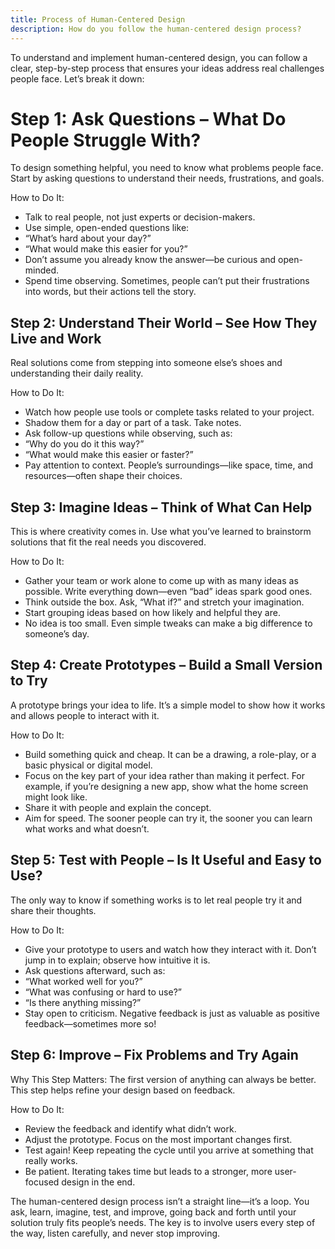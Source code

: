 ```yaml
---
title: Process of Human-Centered Design
description: How do you follow the human-centered design process?
---
```

To understand and implement human-centered design, you can follow a clear, step-by-step process that ensures your ideas address real challenges people face. Let’s break it down:

# Step 1: Ask Questions – What Do People Struggle With?
To design something helpful, you need to know what problems people face. Start by asking questions to understand their needs, frustrations, and goals.

How to Do It:
- Talk to real people, not just experts or decision-makers.
- Use simple, open-ended questions like:
- “What’s hard about your day?”
- “What would make this easier for you?”
- Don’t assume you already know the answer—be curious and open-minded.
- Spend time observing. Sometimes, people can’t put their frustrations into words, but their actions tell the story.

## Step 2: Understand Their World – See How They Live and Work
Real solutions come from stepping into someone else’s shoes and understanding their daily reality.

How to Do It:
- Watch how people use tools or complete tasks related to your project.
- Shadow them for a day or part of a task. Take notes.
- Ask follow-up questions while observing, such as:
- “Why do you do it this way?”
- “What would make this easier or faster?”
- Pay attention to context. People’s surroundings—like space, time, and resources—often shape their choices.

## Step 3: Imagine Ideas – Think of What Can Help
This is where creativity comes in. Use what you’ve learned to brainstorm solutions that fit the real needs you discovered.

How to Do It:
- Gather your team or work alone to come up with as many ideas as possible. Write everything down—even “bad” ideas spark good ones.
- Think outside the box. Ask, “What if?” and stretch your imagination.
- Start grouping ideas based on how likely and helpful they are.
- No idea is too small. Even simple tweaks can make a big difference to someone’s day.

## Step 4: Create Prototypes – Build a Small Version to Try
A prototype brings your idea to life. It’s a simple model to show how it works and allows people to interact with it.

How to Do It:
- Build something quick and cheap. It can be a drawing, a role-play, or a basic physical or digital model.
- Focus on the key part of your idea rather than making it perfect. For example, if you’re designing a new app, show what the home screen might look like.
- Share it with people and explain the concept.
- Aim for speed. The sooner people can try it, the sooner you can learn what works and what doesn’t.

## Step 5: Test with People – Is It Useful and Easy to Use?
The only way to know if something works is to let real people try it and share their thoughts.

How to Do It:
- Give your prototype to users and watch how they interact with it. Don’t jump in to explain; observe how intuitive it is.
- Ask questions afterward, such as:
- “What worked well for you?”
- “What was confusing or hard to use?”
- “Is there anything missing?”
- Stay open to criticism. Negative feedback is just as valuable as positive feedback—sometimes more so!

## Step 6: Improve – Fix Problems and Try Again
Why This Step Matters: The first version of anything can always be better. This step helps refine your design based on feedback.

How to Do It:
- Review the feedback and identify what didn’t work.
- Adjust the prototype. Focus on the most important changes first.
- Test again! Keep repeating the cycle until you arrive at something that really works.
- Be patient. Iterating takes time but leads to a stronger, more user-focused design in the end.

The human-centered design process isn’t a straight line—it’s a loop. You ask, learn, imagine, test, and improve, going back and forth until your solution truly fits people’s needs. The key is to involve users every step of the way, listen carefully, and never stop improving.
